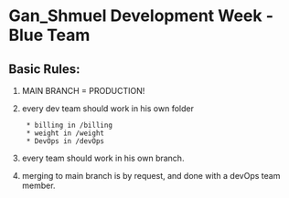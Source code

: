 # Gan_Shmuel Development Week - Blue Team

## Basic Rules:
1) MAIN BRANCH = PRODUCTION!
2) every dev team should work in his own folder

		* billing in /billing
		* weight in /weight  
		* DevOps in /devOps	
2) every team should work in his own branch.
4) merging to main branch is by request, and done with a devOps team member.
